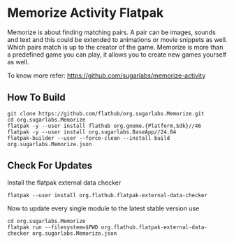 # Memorize Activity Flatpak

Memorize is about finding matching pairs. A pair can be images, sounds and text and this could be extended to animations or movie snippets as well. Which pairs match is up to the creator of the game. Memorize is more than a predefined game you can play, it allows you to create new games yourself as well.

To know more refer: https://github.com/sugarlabs/memorize-activity

## How To Build

```
git clone https://github.com/flathub/org.sugarlabs.Memorize.git
cd org.sugarlabs.Memorize
flatpak -y --user install flathub org.gnome.{Platform,Sdk}//46
flatpak -y --user install org.sugarlabs.BaseApp//24.04
flatpak-builder --user --force-clean --install build org.sugarlabs.Memorize.json
```

## Check For Updates

Install the flatpak external data checker
```
flatpak --user install org.flathub.flatpak-external-data-checker
```

Now to update every single module to the latest stable version use
```
cd org.sugarlabs.Memorize
flatpak run --filesystem=$PWD org.flathub.flatpak-external-data-checker org.sugarlabs.Memorize.json
```